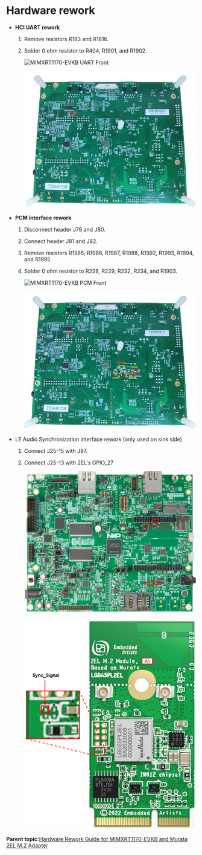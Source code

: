 # Hardware rework 

-   **HCI UART rework**
    1.  Remove resistors R183 and R1816.
    2.  Solder 0 ohm resistor to R404, R1901, and R1902.

        ![](../images/MIMXRT1170-EVKB-UART_Front.png "MIMXRT1170-EVKB UART Front")

        ![](../images/MIMXRT1170-EVKB-UART_Back.png "MIMXRT1170-EVKB UART Back")

-   **PCM interface rework**
    1.  Disconnect header J79 and J80.
    2.  Connect header J81 and J82.
    3.  Remove resistors R1985, R1986, R1987, R1988, R1992, R1993, R1994, and R1995.
    4.  Solder 0 ohm resistor to R228, R229, R232, R234, and R1903.

        ![](../images/MIMXRT1170-EVKB-PCM_Front.png "MIMXRT1170-EVKB PCM Front")

        ![](../images/MIMXRT1170-EVKB-PCM_Back.png "MIMXRT1170-EVKB PCM Back")

-   LE Audio Synchronization interface rework \(only used on sink side\)
    1.  Connect J25-15 with J97.
    2.  Connect J25-13 with 2EL's GPIO\_27

        ![](../images/MIMXRT1170-EVKBSynch_intrfc.png "MIMXRT1170-EVKB Synchronization interface Front")

        ![](../images/GPIO_27Sync_Signal.png "Embedded Artists’ Rev-A1 (2EL) M.2 module's GPIO_27 (Sync_Signal) pad")


**Parent topic:**[Hardware Rework Guide for MIMXRT1170-EVKB and Murata 2EL M.2 Adapter](../topics/MIMXRT1170-EVKB_Murata_2EL.md)

